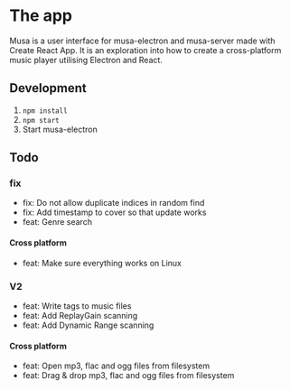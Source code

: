 # The app

Musa is a user interface for musa-electron and musa-server made with Create React App.
It is an exploration into how to create a cross-platform music player
utilising Electron and React.

## Development

1. `npm install`
2. `npm start`
3. Start musa-electron

## Todo

### fix

- fix: Do not allow duplicate indices in random find
- fix: Add timestamp to cover so that update works
- feat: Genre search

#### Cross platform

- feat: Make sure everything works on Linux

### V2

- feat: Write tags to music files
- feat: Add ReplayGain scanning
- feat: Add Dynamic Range scanning

#### Cross platform

- feat: Open mp3, flac and ogg files from filesystem
- feat: Drag & drop mp3, flac and ogg files from filesystem
